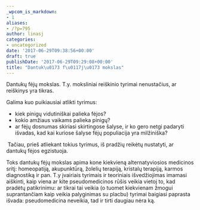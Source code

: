 ```yaml
---
_wpcom_is_markdown:
- 1
aliases:
- /?p=795
author: linasj
categories:
- uncategorized
date: '2017-06-29T09:38:56+00:00'
draft: true
publishDate: '2017-06-29T09:29:08+00:00'
title: "Dantuk\u0173 f\u0117j\u0173 mokslas"
---
```

Dantukų fėjų mokslas. T.y. moksliniai reiškinio tyrimai nenustačius, ar reiškinys yra tikras.

Galima kuo puikiausiai atlikti tyrimus:

* kiek pinigų vidutiniškai palieka fėjos?
* kokio amžiaus vaikams palieka pinigų?
* ar fėjų dosnumas skiriasi skirtingose šalyse, ir ko gero netgi padaryti išvadas, kad kai kuriose šalyse fėjų populiacija yra milžiniška?



 Tačiau, prieš atliekant tokius tyrimus, iš pradžių reikėtų nustatyti, ar dantukų fėjos egzistuoja.

Toks dantukų fėjų mokslas apima kone kiekvieną alternatyviosios medicinos sritį: homeopatiją, akupunktūrą, žolelių terapiją, kristalų terapiją, karmos diagnostiką ir pan. T.y įvairiais tyrimais ir teoriniais išvedžiojimas imamasi aiškinti, kaip viena ar kite pseudomedicinos rūšis veikia vietoj to, kad pradėtų patikrinimu: ar tikrai tai veikia (o tuomet kiekvienam žmogui suprantančiam kaip veikia palyginimas su placbu) tyrimai baigiasi paprasta išvada: pseudomedicina neveikia, tad ir tirti daugiau nėra ką.
